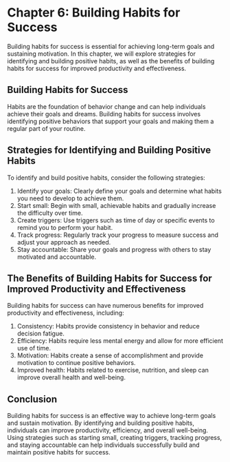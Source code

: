 Chapter 6: Building Habits for Success
======================================

Building habits for success is essential for achieving long-term goals and sustaining motivation. In this chapter, we will explore strategies for identifying and building positive habits, as well as the benefits of building habits for success for improved productivity and effectiveness.

Building Habits for Success
---------------------------

Habits are the foundation of behavior change and can help individuals achieve their goals and dreams. Building habits for success involves identifying positive behaviors that support your goals and making them a regular part of your routine.

Strategies for Identifying and Building Positive Habits
-------------------------------------------------------

To identify and build positive habits, consider the following strategies:

1. Identify your goals: Clearly define your goals and determine what habits you need to develop to achieve them.
2. Start small: Begin with small, achievable habits and gradually increase the difficulty over time.
3. Create triggers: Use triggers such as time of day or specific events to remind you to perform your habit.
4. Track progress: Regularly track your progress to measure success and adjust your approach as needed.
5. Stay accountable: Share your goals and progress with others to stay motivated and accountable.

The Benefits of Building Habits for Success for Improved Productivity and Effectiveness
---------------------------------------------------------------------------------------

Building habits for success can have numerous benefits for improved productivity and effectiveness, including:

1. Consistency: Habits provide consistency in behavior and reduce decision fatigue.
2. Efficiency: Habits require less mental energy and allow for more efficient use of time.
3. Motivation: Habits create a sense of accomplishment and provide motivation to continue positive behaviors.
4. Improved health: Habits related to exercise, nutrition, and sleep can improve overall health and well-being.

Conclusion
----------

Building habits for success is an effective way to achieve long-term goals and sustain motivation. By identifying and building positive habits, individuals can improve productivity, efficiency, and overall well-being. Using strategies such as starting small, creating triggers, tracking progress, and staying accountable can help individuals successfully build and maintain positive habits for success.
